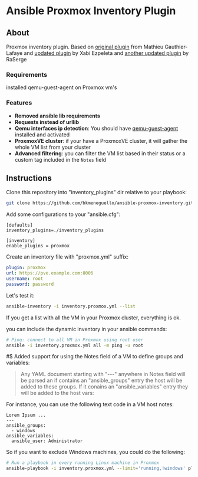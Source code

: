 # Ansible Proxmox Inventory Plugin

## About

Proxmox inventory plugin. Based on 
[original plugin](https://raw.githubusercontent.com/ansible/ansible/devel/contrib/inventory/proxmox.py) from 
Mathieu Gauthier-Lafaye and [updated plugin](https://github.com/xezpeleta/Ansible-Proxmox-inventory) by Xabi Ezpeleta
and [another updated plugin](https://github.com/RaSerge/ansible-proxmox-inventory) by RaSerge


### Requirements

installed qemu-guest-agent on Proxmox vm's

### Features

- **Removed ansible lib requirements**
- **Requests instead of urllib**
- **Qemu interfaces ip detection**: You should have [qemu-guest-agent](https://pve.proxmox.com/wiki/Qemu-guest-agent) 
    installed and activated 
- **ProxmoxVE cluster**: if your have a ProxmoxVE cluster, it will gather the whole VM list from your cluster
- **Advanced filtering**: you can filter the VM list based in their status or a custom tag included in the `Notes` field

## Instructions

Clone this repository into "inventory_plugins" dir relative to your playbook:

```sh
git clone https://github.com/bkmeneguello/ansible-proxmox-inventory.git inventory_plugins/proxmox
```

Add some configurations to your "ansible.cfg":

```
[defaults]
inventory_plugins=./inventory_plugins

[inventory]
enable_plugins = proxmox
```

Create an inventory file with "proxmox.yml" suffix:

```yaml
plugin: proxmox
url: https://pve.example.com:8006
username: root
password: password
```

Let's test it:

```sh
ansible-inventory -i inventory.proxmox.yml --list
```

If you get a list with all the VM in your Proxmox cluster, everything is ok.

you can include the dynamic inventory in your ansible commands:

```sh
# Ping: connect to all VM in Proxmox using root user
ansible -i inventory.proxmox.yml all -m ping -u root
```

#$ Added support for using the Notes field of a VM to define groups and variables:
> Any YAML document starting with "---" anywhere in Notes field will be parsed an
> if contains an "ansible_groups" entry the host will be added to these groups. If
> it conains an "ansible_variables" entry they will be added to the host vars:

For instance, you can use the following text code in a VM host notes:

```text
Lorem Ipsum ...
---
ansible_groups:
  - windows
ansible_variables:
  ansible_user: Administrator
```

So if you want to exclude Windows machines, you could do the following:

```sh
# Run a playbook in every running Linux machine in Proxmox
ansible-playbook -i inventory.proxmox.yml --limit='running,!windows' playbook-example/playbook.yml
```
